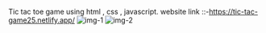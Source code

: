Tic tac toe game using html , css , javascript.
website link ::-https://tic-tac-game25.netlify.app/
![img-1](https://github.com/user-attachments/assets/b63ba7c3-7770-457a-bd6e-5b38ca825168)
![img-2](https://github.com/user-attachments/assets/7906687e-27b9-43a8-ba2f-f08cca632465)
